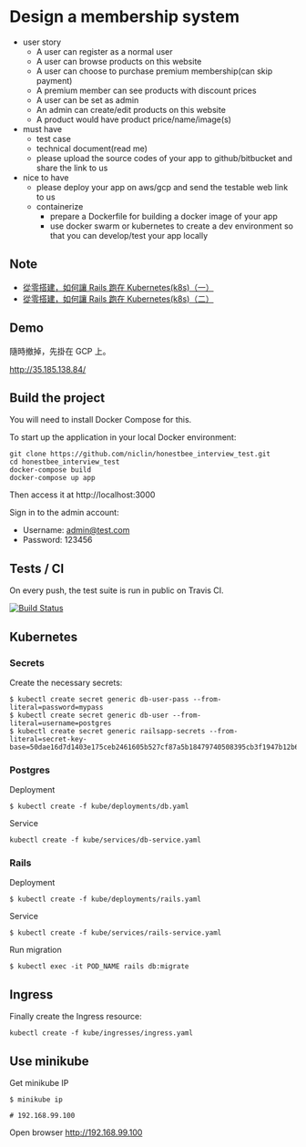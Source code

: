 # Design a membership system

* user story
    * A user can register as a normal user
    * A user can browse products on this website
    * A user can choose to purchase premium membership(can skip payment)
    * A premium member can see products with discount prices
    * A user can be set as admin
    * An admin can create/edit products on this website
    * A product would have product price/name/image(s)
* must have
    * test case
    * technical document(read me)
    * please upload the source codes of your app to github/bitbucket and share the link to us
* nice to have
    * please deploy your app on aws/gcp and send the testable web link to us
    * containerize
        * prepare a Dockerfile for building a docker image of your app
        * use docker swarm or kubernetes to create a dev environment so that you can develop/test your app locally

## Note

- [從零搭建，如何讓 Rails 跑在 Kubernetes(k8s)（一）](https://blog.niclin.tw/2018/11/29/%E5%BE%9E%E9%9B%B6%E6%90%AD%E5%BB%BA%E5%A6%82%E4%BD%95%E8%AE%93-rails-%E8%B7%91%E5%9C%A8-kubernetesk8s%E4%B8%80/)
- [從零搭建，如何讓 Rails 跑在 Kubernetes(k8s)（二）](https://blog.niclin.tw/2018/11/30/%E5%BE%9E%E9%9B%B6%E6%90%AD%E5%BB%BA%E5%A6%82%E4%BD%95%E8%AE%93-rails-%E8%B7%91%E5%9C%A8-kubernetesk8s%E4%BA%8C/)

## Demo

隨時撤掉，先掛在 GCP 上。

http://35.185.138.84/


## Build the project

You will need to install Docker Compose for this.

To start up the application in your local Docker environment:

```
git clone https://github.com/niclin/honestbee_interview_test.git
cd honestbee_interview_test
docker-compose build
docker-compose up app
```

Then access it at http://localhost:3000

Sign in to the admin account:

- Username: admin@test.com
- Password: 123456

## Tests / CI

On every push, the test suite is run in public on Travis CI.

[![Build Status](https://travis-ci.com/niclin/honestbee_interview_test.svg?branch=master)](https://travis-ci.com/niclin/honestbee_interview_test)

## Kubernetes

### Secrets

Create the necessary secrets:

```
$ kubectl create secret generic db-user-pass --from-literal=password=mypass
$ kubectl create secret generic db-user --from-literal=username=postgres
$ kubectl create secret generic railsapp-secrets --from-literal=secret-key-base=50dae16d7d1403e175ceb2461605b527cf87a5b18479740508395cb3f1947b12b63bad049d7d1545af4dcafa17a329be4d29c18bd63b421515e37b43ea43df64
```

### Postgres

Deployment

```
$ kubectl create -f kube/deployments/db.yaml
```

Service

```
kubectl create -f kube/services/db-service.yaml
```

### Rails

Deployment

```
$ kubectl create -f kube/deployments/rails.yaml
```

Service

```
$ kubectl create -f kube/services/rails-service.yaml
```

Run migration

```
$ kubectl exec -it POD_NAME rails db:migrate
```

## Ingress

Finally create the Ingress resource:

```
kubectl create -f kube/ingresses/ingress.yaml
```

## Use minikube

Get minikube IP

```
$ minikube ip

# 192.168.99.100
```

Open browser http://192.168.99.100

